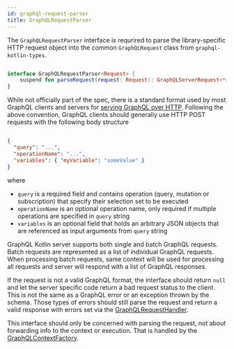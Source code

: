 ```yaml
---
id: graphql-request-parser
title: GraphQLRequestParser
---
```

The `GraphQLRequestParser` interface is requrired to parse the library-specific HTTP request object into the common `GraphQLRequest` class from `graphql-kotlin-types`.

```kotlin

interface GraphQLRequestParser<Request> {
    suspend fun parseRequest(request: Request): GraphQLServerRequest<*>?
}

```

While not officially part of the spec, there is a standard format used by most GraphQL clients and servers for [serving GraphQL over HTTP](https://graphql.org/learn/serving-over-http/).
Following the above convention, GraphQL clients should generally use HTTP POST requests with the following body structure

```json

{
  "query": "...",
  "operationName": "...",
  "variables": { "myVariable": "someValue" }
}

```

where

-   `query` is a required field and contains operation (query, mutation or subscription) that specify their selection set to be executed
-   `operationName` is an optional operation name, only required if multiple operations are specified in `query` string
-   `variables` is an optional field that holds an arbitrary JSON objects that are referenced as input arguments from `query` string

GraphQL Kotlin server supports both single and batch GraphQL requests. Batch requests are represented as a list of individual
GraphQL requests. When processing batch requests, same context will be used for processing all requests and server will respond
with a list of GraphQL responses.

If the request is not a valid GraphQL format, the interface should return `null` and let the server specific code return a bad request status to the client.
This is not the same as a GraphQL error or an exception thrown by the schema.
Those types of errors should still parse the request and return a valid response with errors set via the [GraphQLRequestHandler](./graphql-request-handler.md).

This interface should only be concerned with parsing the request, not about forwarding info to the context or execution.
That is handled by the [GraphQLContextFactory](./graphql-context-factory.md).
